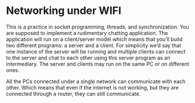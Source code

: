 # Networking under WIFI

This is a practice in socket programming, threads, and synchronization. You are supposed to implement a rudimentary chatting application. The application will run on a client/server model which means that you’ll build two different programs: a server and a client. For simplicity we’d say that one instance of the server will be running and multiple clients can connect to the server and chat to each other using this server program as an intermediary. The server and clients may run on the same PC or on different ones.

All the PCs connected under a single network can communicate with each other. Which means that even if the internet is not working, but they are connected through a router, they can still communicate.
